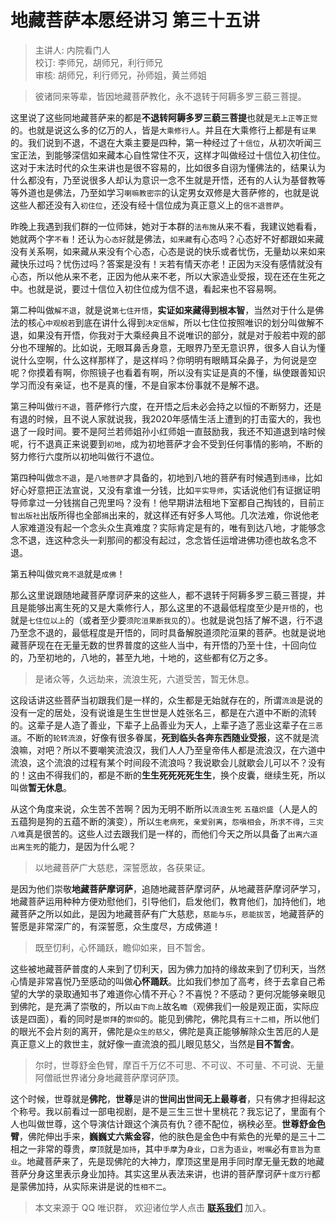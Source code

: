 # 地藏菩萨本愿经讲习 第三十五讲

> 主讲人: 内院看门人 <br />
> 校订: 李师兄，胡师兄，利行师兄 <br />
> 审核: 胡师兄，利行师兄，孙师姐，黄兰师姐 <br />

> 彼诸同来等辈，皆因地藏菩萨教化，永不退转于阿耨多罗三藐三菩提。

这里说了这些同地藏菩萨来的都是**不退转阿耨多罗三藐三菩提**也就是`无上正等正觉`的。也就是说这么多的亿万的人，皆是`大乘修行人`。并且在大乘修行上都是有`证果`的。我们说到不退，不退在大乘主要是四种，第一种经过了`十信位`，从初次听闻三宝正法，到能够深信如来藏本心自性常住不灭，这样才叫做经过十信位入初住位。这对于末法时代的众生来讲也是很不容易的，比如很多自诩为懂佛法的，结果认为什么都没有，乃至说很多人却认为意识一念不生就是开悟，还有的人认为基督教等等外道也是佛法，乃至如学习`喇嘛教密宗`的认定男女双修是大菩萨修的，也就是说这些人都还没有入`初住位`，还没有经十信位成为真正意义上的`信不退菩萨`。

昨晚上我遇到我们群的一位师妹，她对于本群的`法布施`从来不看，我建议她看看，她就两个字`不看`！还认为`心态好`就是佛法，`如来藏`有心态吗？心态好不好都跟如来藏没有关系啊，如来藏从来没有个心态，心态是说的快乐或者忧伤，无量劫以来如来藏快乐过吗？忧伤过吗？答案是没有！`天`若有情天亦老！正因为`天`没有感情就没有心态，所以他从来不老，正因为他从来不老，所以大家造业受报，现在还在生死之中。也就是说，要过十信位入初住位成为信不退，看起来也不容易啊。

第二种叫做`解不退`，就是说`第七住开悟`，**实证如来藏得到根本智**，当然对于什么是佛法的核心`中观般若`到底在讲什么得到`决定信解`，所以七住位按照唯识的划分叫做解不退，如果没有开悟，你我对于大乘经典且不说唯识的部分，就是对于般若中观的部分也不理解的。比如说，无眼耳鼻舌身意，无眼界乃至无意识界，很多人自认为懂说什么空啊，什么这样那样了，是这样吗？你明明有眼睛耳朵鼻子，为何说是空呢？你摸着有啊，你照镜子也看着有啊，所以没有实证是真的不懂，纵使跟善知识学习而没有亲证，也不是真的懂，不是自家本份事就不是解不退。

第三种叫做`行不退`，菩萨修行六度，在开悟之后未必会持之以恒的不断努力，还是有退的时候，且不说人家就说我，我2020年感情生活上遭到的打击蛮大的，我也退了一段时间。要不是阿兰若师姐孙小红师姐一直鼓励我，我还不知道退到啥时候呢，行不退真正来说要到`初地`，成为初地菩萨才会不受到任何事情的影响，不断的努力修行六度所以初地叫做行不退位。

第四种叫做`念不退`，是`八地菩萨`才具备的，初地到八地的菩萨有时候遇到`违缘`，比如好心好意把正法宣说，又没有拿谁一分钱，比如`平实导师`，实话说他们有证据证明导师拿过一分钱揣自己兜里吗？没有！他早期讲法租地下室都自己掏钱的，目前`正智出版社`出版所得也全部`捐`出来的，就这样还有好多人骂他。几次法难，你说他老人家难道没有起一个念头众生真难度？实际肯定是有的，唯有到达八地，才能够念念不退，连这种念头一刹那间的都没有起过，念念皆任运增进佛功德也故名念不退。

第五种叫做`究竟不退`就是`成佛`！

那么这里说跟随地藏菩萨摩诃萨来的这些人，都不退转于阿耨多罗三藐三菩提，并且是能够出离生死的又是大乘修行人，那么这里的不退最低程度至少是`开悟`的，也就是`七住位以上`的（或者至少要`须陀洹果断我见`的）。也就是说包括了解不退，行不退乃至念不退的，最低程度是开悟的，同时具备解脱道须陀洹果的菩萨。也就是说地藏菩萨现在在无量无数的世界普度的这些人当中，有开悟的乃至十住，十回向位的，乃至初地的，八地的，甚至九地，十地的，这些都有亿万之多。

> 是诸众等，久远劫来，流浪生死，六道受苦，暂无休息。

这段话讲这些菩萨当初跟我们是一样的，众生都是无始就存在的，所谓`流浪`是说的没有一定的居处，没有说谁是生生世世是人姓张名三，都是在六道中不断的流转的。这辈子是人造了善业，下辈子上品善业为天人，上辈子造了恶业这辈子在`三恶道`。不断的`轮转流浪`，好像有很多眷属，**死到临头各奔东西随业受报**，这不就是流浪嘛，对吧？所以不要嘲笑流浪汉，我们人人乃至皇帝伟人都是流浪汉，在六道中流浪，这个流浪的过程有某个时间段不流浪吗？我说歇会儿就歇会儿可以不？没有的！这由不得我们的，都是不断的**生生死死死死生生**，换个皮囊，继续生死，所以叫做**暂无休息**。

从这个角度来说，众生苦不苦啊？因为无明不断所以`流浪生死` `五蕴炽盛`（人是人的五蕴狗是狗的五蕴不断的演变），所以`生老病死`，`亲爱别离`，`怨嗔相会`，`所求不得`，`三灾八难`真是很苦的。这些人过去跟我们是一样的，而他们今天之所以具备了`出离六道` `出离生死`的能力，是因为什么呢？

> 以地藏菩萨广大慈悲，深誓愿故，各获果证。

是因为他们崇敬**地藏菩萨摩诃萨**，追随地藏菩萨摩诃萨，从地藏菩萨摩诃萨学习，地藏菩萨运用种种方便劝慰他们，引导他们，启发他们，教育他们，加持他们，地藏菩萨之所以如此，是因为地藏菩萨有广大慈悲，`慈能与乐`，`悲能拔苦`，地藏菩萨的誓愿是非常深广的，有深誓愿，众生度尽，方成佛道！

> 既至忉利，心怀踊跃，瞻仰如来，目不暂舍。

这些被地藏菩萨普度的人来到了忉利天，因为佛力加持的缘故来到了忉利天，当然心情是非常喜悦乃至感动的叫做**心怀踊跃**。比如我们参加了高考，终于去拿自己希望的大学的录取通知书了难道你心情不开心？不喜悦？不感动？更何况能够亲眼见到佛陀，是充满了崇敬的，所以`由下向上`故名`瞻`（观佛我们一般是观正面，实际应该是四面），看的同时是`崇拜`的`崇仰`的。能见到佛陀，佛陀具有`三十二相`，所以他们的眼光不会片刻的离开，佛陀是`众生的慈父`，佛陀是真正能够解除众生苦厄的人是真正意义上的救世主，就好像一直流浪的孤儿眼见慈父，当然是**目不暂舍**。

> 尔时，世尊舒金色臂，摩百千万亿不可思、不可议、不可量、不可说、无量阿僧祇世界诸分身地藏菩萨摩诃萨顶。

这个时候，世尊就是**佛陀**，**世尊**是讲的**世间出世间无上最尊者**，只有佛才担得起这个称号。我以前看过一部电视剧，是不是三生三世十里桃花？我忘记了，里面有个人也叫做世尊，这个导演估计跟这个演员有仇？德不配位，祸秧必至。**世尊舒金色臂**，佛陀伸出手来，**巍巍丈六紫金容**，他的肤色是金色中有紫色的光晕的是三十二相之一非常的尊贵，`摩顶`就是`加持`，其中`手摩`为`身业`，`口言`为`语业`，`咐嘱`必有`意旨`为`意业`。地藏菩萨来了，先是现佛陀的大神力，摩顶这里是用手同时摩无量无数的地藏菩萨分身这里表示身业加持。其实这里从表法来讲，也讲的菩萨摩诃萨`十度万行`都是蒙佛加持，从实际来讲是说的`性相不二`。

> 本文来源于 QQ 唯识群， 欢迎诸位学人点击 **[联系我们](https://mp.weixin.qq.com/s/lZCfWjmLjgNR165Tx4_bCQ)** 加入。
